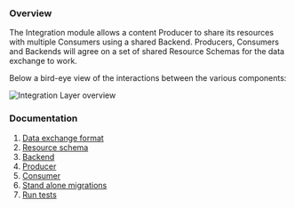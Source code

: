 ### Overview
The Integration module allows a content Producer to share its resources with multiple Consumers using a shared Backend.
Producers, Consumers and Backends will agree on a set of shared Resource Schemas for the data exchange to work.

Below a bird-eye view of the interactions between the various components:

![Integration Layer overview](https://www.drupal.org/files/project-images/integration-layer-1.png)

### Documentation
1. [Data exchange format](https://github.com/nuvoleweb/integration/wiki/1.-Data-exchange-format)
2. [Resource schema](https://github.com/nuvoleweb/integration/wiki/2.-Resource-schema)
3. [Backend](https://github.com/nuvoleweb/integration/wiki/3.-Backend)
4. [Producer](https://github.com/nuvoleweb/integration/wiki/4.-Producer)
5. [Consumer](https://github.com/nuvoleweb/integration/wiki/5.-Consumer)
6. [Stand alone migrations](https://github.com/nuvoleweb/integration/wiki/6.-Stand-alone-migrations)
7. [Run tests](https://github.com/nuvoleweb/integration/wiki/7.-Run-tests)
